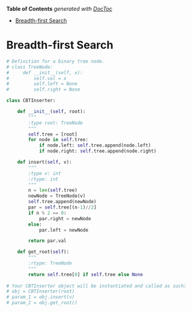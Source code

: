 <!-- START doctoc generated TOC please keep comment here to allow auto update -->
<!-- DON'T EDIT THIS SECTION, INSTEAD RE-RUN doctoc TO UPDATE -->
**Table of Contents**  *generated with [DocToc](https://github.com/thlorenz/doctoc)*

- [Breadth-first Search](#breadth-first-search)

<!-- END doctoc generated TOC please keep comment here to allow auto update -->

# Breadth-first Search

```python
# Definition for a binary tree node.
# class TreeNode:
#     def __init__(self, x):
#         self.val = x
#         self.left = None
#         self.right = None

class CBTInserter:

    def __init__(self, root):
        """
        :type root: TreeNode
        """
        self.tree = [root]
        for node in self.tree:
            if node.left: self.tree.append(node.left)
            if node.right: self.tree.append(node.right)

    def insert(self, v):
        """
        :type v: int
        :rtype: int
        """
        n = len(self.tree)
        newNode = TreeNode(v)
        self.tree.append(newNode)
        par = self.tree[(n-1)//2]
        if n % 2 == 0:
            par.right = newNode
        else:
            par.left = newNode

        return par.val

    def get_root(self):
        """
        :rtype: TreeNode
        """
        return self.tree[0] if self.tree else None
        
# Your CBTInserter object will be instantiated and called as such:
# obj = CBTInserter(root)
# param_1 = obj.insert(v)
# param_2 = obj.get_root()
```
